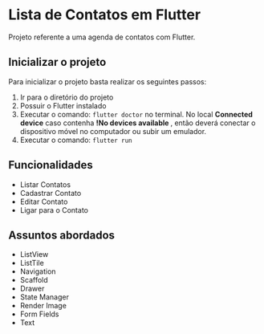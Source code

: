 
# Lista de Contatos em Flutter

Projeto referente a uma agenda de contatos com Flutter.

## Inicializar o projeto

Para inicializar o projeto basta realizar os seguintes passos:
1. Ir para o diretório do projeto
2. Possuir o Flutter instalado
3. Executar o comando: <code>flutter doctor</code> no terminal.
    No local <b>Connected device</b> caso contenha <b> !No devices available </b>, então deverá conectar o dispositivo móvel no computador ou subir um emulador.
4. Executar o comando: <code>flutter run</code>

## Funcionalidades

* Listar Contatos
* Cadastrar Contato
* Editar Contato
* Ligar para o Contato

## Assuntos abordados

* ListView
* ListTile
* Navigation
* Scaffold
* Drawer
* State Manager
* Render Image
* Form Fields
* Text
